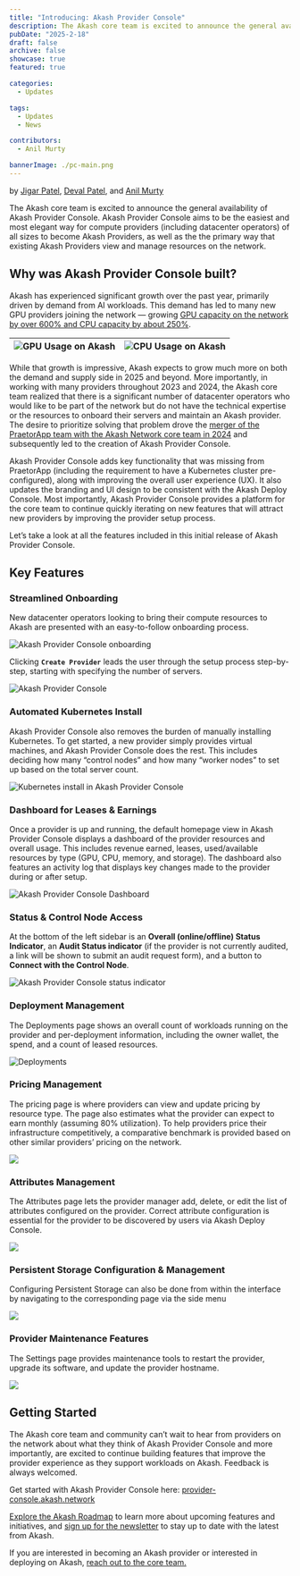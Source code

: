 ```yaml
---
title: "Introducing: Akash Provider Console"
description: The Akash core team is excited to announce the general availability of Akash Provider Console
pubDate: "2025-2-18"
draft: false
archive: false
showcase: true
featured: true

categories:
  - Updates

tags:
  - Updates
  - News

contributors:
  - Anil Murty

bannerImage: ./pc-main.png
---
```

by [Jigar Patel](https://x.com/pateljigar053), [Deval Patel](https://x.com/Deval_Vora), and [Anil Murty](https://x.com/_Anil_Murty_)

The Akash core team is excited to announce the general availability of Akash Provider Console. Akash Provider Console aims to be the easiest and most elegant way for compute providers (including datacenter operators) of all sizes to become Akash Providers, as well as the the primary way that existing Akash Providers view and manage resources on the network.

## Why was Akash Provider Console built?

Akash has experienced significant growth over the past year, primarily driven by demand from AI workloads. This demand has led to many new GPU providers joining the network — growing [GPU capacity on the network by over 600% and CPU capacity by about 250%](https://stats.akash.network).

| ![GPU Usage on Akash](./pc-1.png) | ![CPU Usage on Akash](./pc-2.png) |
| :---- | :---- |

While that growth is impressive, Akash expects to grow much more on both the demand and supply side in 2025 and beyond. More importantly, in working with many providers throughout 2023 and 2024, the Akash core team realized that there is a significant number of datacenter operators who would like to be part of the network but do not have the technical expertise or the resources to onboard their servers and maintain an Akash provider. The desire to prioritize solving that problem drove the [merger of the PraetorApp team with the Akash Network core team in 2024](https://github.com/orgs/akash-network/discussions/525) and subsequently led to the creation of Akash Provider Console. 

Akash Provider Console adds key functionality that was missing from PraetorApp (including the requirement to have a Kubernetes cluster pre-configured), along with improving the overall user experience (UX). It also updates the branding and UI design to be consistent with the Akash Deploy Console. Most importantly, Akash Provider Console provides a platform for the core team to continue quickly iterating on new features that will attract new providers by improving the provider setup process.

Let’s take a look at all the features included in this initial release of Akash Provider Console.

## Key Features

### Streamlined Onboarding
New datacenter operators looking to bring their compute resources to Akash are presented with an easy-to-follow onboarding process.  

![Akash Provider Console onboarding](./pc-3.png)

Clicking **`Create Provider`** leads the user through the setup process step-by-step, starting with specifying the number of servers.

![Akash Provider Console](./pc-4.png)

### Automated Kubernetes Install
Akash Provider Console also removes the burden of manually installing Kubernetes. To get started, a new provider simply provides virtual machines, and Akash Provider Console does the rest. This includes deciding how many “control nodes” and how many “worker nodes” to set up based on the total server count.

![Kubernetes install in Akash Provider Console](./pc-5.png)

### Dashboard for Leases & Earnings
Once a provider is up and running, the default homepage view in Akash Provider Console displays a dashboard of the provider resources and overall usage. This includes revenue earned, leases, used/available resources by type (GPU, CPU, memory, and storage). The dashboard also features an activity log that displays key changes made to the provider during or after setup.

![Akash Provider Console Dashboard](./pc-6.png)

### Status & Control Node Access
At the bottom of the left sidebar is an **Overall (online/offline) Status Indicator**, an **Audit Status indicator** (if the provider is not currently audited, a link will be shown to submit an audit request form), and a button to **Connect with the Control Node**.   

![Akash Provider Console status indicator](./pc-7.png)

### Deployment Management
The Deployments page shows an overall count of workloads running on the provider and per-deployment information, including the owner wallet, the spend, and a count of leased resources.

![Deployments](./pc-8.png)

### Pricing Management
The pricing page is where providers can view and update pricing by resource type. The page also estimates what the provider can expect to earn monthly (assuming 80% utilization). To help providers price their infrastructure competitively, a comparative benchmark is provided based on other similar providers’ pricing on the network.  

![](./pc-9.png)

### Attributes Management
The Attributes page lets the provider manager add, delete, or edit the list of attributes configured on the provider. Correct attribute configuration is essential for the provider to be discovered by users via Akash Deploy Console.

![](./pc-10.png)

### Persistent Storage Configuration & Management
Configuring Persistent Storage can also be done from within the interface by navigating to the corresponding page via the side menu  

![](./pc-11.png)

### Provider Maintenance Features
The Settings page provides maintenance tools to restart the provider, upgrade its software, and update the provider hostname.

![](./pc-12.png)

## Getting Started
The Akash core team and community can’t wait to hear from providers on the network about what they think of Akash Provider Console and more importantly, are excited to continue building features that improve the provider experience as they support workloads on Akash. Feedback is always welcomed.

Get started with Akash Provider Console here: [provider-console.akash.network](https://provider-console.akash.network/)

[Explore the Akash Roadmap](https://akash.network/roadmap/2025/) to learn more about upcoming features and initiatives, and [sign up for the newsletter](https://akashnet.typeform.com/to/awKX5bPw) to stay up to date with the latest from Akash.

If you are interested in becoming an Akash provider or interested in deploying on Akash, [reach out to the core team.](https://share.hsforms.com/1gQOaeJXgQ-GMc7MnsTOmsAsaima)